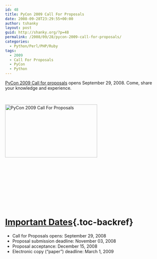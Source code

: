 ```yaml
---
id: 48
title: PyCon 2009 Call For Proposals
date: 2008-09-28T23:29:55+00:00
author: tshanky
layout: post
guid: http://shanky.org/?p=48
permalink: /2008/09/28/pycon-2009-call-for-proposals/
categories:
  - Python/Perl/PHP/Ruby
tags:
  - 2009
  - Call For Proposals
  - PyCon
  - Python
---
```

<a title="Pycon 2009 Call for proposals" href="http://us.pycon.org/2009/conference/proposals/" target="_blank">PyCon 2009 Call for proposals</a> opens September 29, 2008. Come, share your knowledge and experience.

 

<a title="Pycon 2009 Call for proposals" href="http://us.pycon.org/2009/conference/proposals/" target="_blank"><img class="size-medium wp-image-49 alignnone" title="Pycon 2009 Call for proposals" src="http://shanky.org/wp-content/uploads/2008/09/pycon_2009_call_for_proposals-300x173.png" alt="PyCon 2009 Call For Proposals" width="300" height="173" srcset="http://shanky.org/wp-content/uploads/2008/09/pycon_2009_call_for_proposals-300x173.png 300w, http://shanky.org/wp-content/uploads/2008/09/pycon_2009_call_for_proposals.png 350w" sizes="(max-width: 300px) 100vw, 300px" /></a>

 

 

 

 

 

# [Important Dates](http://us.pycon.org/2009/conference/proposals/#id1){.toc-backref}

<ul class="simple">
  <li>
    Call for Proposals opens: September 29, 2008
  </li>
  <li>
    Proposal submission deadline: November 03, 2008
  </li>
  <li>
    Proposal acceptance: December 15, 2008
  </li>
  <li>
    Electronic copy (&#8220;paper&#8221;) deadline: March 1, 2009
  </li>
</ul>